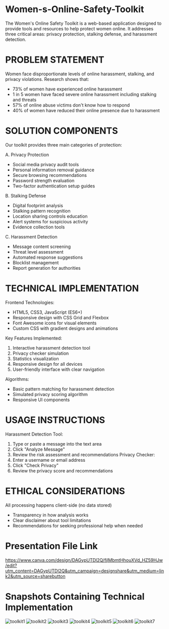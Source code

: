 # Women-s-Online-Safety-Toolkit
The Women's Online Safety Toolkit is a web-based application designed to provide tools and resources to help protect women online. It addresses three critical areas: privacy protection, stalking defense, and harassment detection.

# PROBLEM STATEMENT
Women face disproportionate levels of online harassment, stalking, and privacy violations. Research shows that:
- 73% of women have experienced online harassment
- 1 in 5 women have faced severe online harassment including stalking and threats
- 57% of online abuse victims don't know how to respond
- 40% of women have reduced their online presence due to harassment
# SOLUTION COMPONENTS
Our toolkit provides three main categories of protection:

A. Privacy Protection
- Social media privacy audit tools
- Personal information removal guidance
- Secure browsing recommendations
- Password strength evaluation
- Two-factor authentication setup guides

B. Stalking Defense
- Digital footprint analysis
- Stalking pattern recognition
- Location sharing controls education
- Alert systems for suspicious activity
- Evidence collection tools

C. Harassment Detection
- Message content screening
- Threat level assessment
- Automated response suggestions
- Blocklist management
- Report generation for authorities
# TECHNICAL IMPLEMENTATION
Frontend Technologies:
- HTML5, CSS3, JavaScript (ES6+)
- Responsive design with CSS Grid and Flexbox
- Font Awesome icons for visual elements
- Custom CSS with gradient designs and animations

Key Features Implemented:
1. Interactive harassment detection tool
2. Privacy checker simulation
3. Statistics visualization
4. Responsive design for all devices
5. User-friendly interface with clear navigation

Algorithms:
- Basic pattern matching for harassment detection
- Simulated privacy scoring algorithm
- Responsive UI components
# USAGE INSTRUCTIONS
Harassment Detection Tool:
1. Type or paste a message into the text area
2. Click "Analyze Message"
3. Review the risk assessment and recommendations
Privacy Checker:
1. Enter a username or email address
2. Click "Check Privacy"
3. Review the privacy score and recommendations

# ETHICAL CONSIDERATIONS
 All processing happens client-side (no data stored)
- Transparency in how analysis works
- Clear disclaimer about tool limitations
- Recommendations for seeking professional help when needed
# Presentation File Link
https://www.canva.com/design/DAGypUTDl2Q/fjlMbmtHhouXVd_HZ59HJw/edit?utm_content=DAGypUTDl2Q&utm_campaign=designshare&utm_medium=link2&utm_source=sharebutton
# Snapshots Containing Technical Implementation
![toolkit1](https://github.com/user-attachments/assets/2d1591a8-acf3-4640-b949-0a6fa414af41)
![toolkit2](https://github.com/user-attachments/assets/54ed7974-8d8b-490d-87a3-21b88ce5ae25)
![toolkit3](https://github.com/user-attachments/assets/e8b54bfd-8964-4857-989b-5d288b3a6c10)
![toolkit4](https://github.com/user-attachments/assets/c73cd227-1b4d-4b06-b23a-8aeda88fb810)
![toolkit5](https://github.com/user-attachments/assets/8b81d314-14f2-4bb8-bd73-d5c508fd2a90)
![toolkit6](https://github.com/user-attachments/assets/2fea51e5-e585-4867-8264-e468220f568c)
![toolkit7](https://github.com/user-attachments/assets/199f456a-a5a9-4d2f-8d88-fb7273af49d7)
